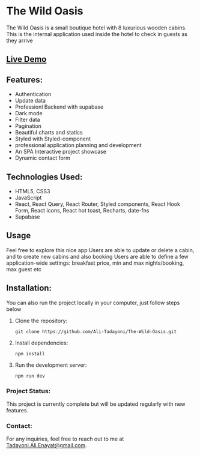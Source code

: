 # The Wild Oasis

The Wild Oasis is a small boutique hotel with 8
luxurious wooden cabins.
This is the internal application used inside the
hotel to check in guests as they arrive

## [Live Demo](https://wild-oasis-hotel-site.netlify.app/)

## Features:

- Authentication
- Update data
- Professionl Backend with supabase
- Dark mode
- Filter data
- Pagination
- Beautiful charts and statics
- Styled with Styled-component
- professional application planning and development
- An SPA Interactive project showcase
- Dynamic contact form

## Technologies Used:

- HTML5, CSS3
- JavaScript
- React, React Query, React Router, Styled components, React Hook Form, React icons, React hot toast, Recharts, date-fns
- Supabase

## Usage

Feel free to explore this nice app
Users are able to update or delete a cabin, and to create new cabins and also booking
Users are able to define a few application-wide settings: breakfast price, min and max nights/booking, max guest etc

## Installation:

You can also run the project locally in your computer, just follow steps below

1. Clone the repository:

   ```
   git clone https://github.com/Ali-Tadayoni/The-Wild-Oasis.git
   ```

2. Install dependencies:

   ```
   npm install
   ```

3. Run the development server:
   ```
   npm run dev
   ```

### Project Status:

This project is currently complete but will be updated regularly with new features.

### Contact:

For any inquiries, feel free to reach out to me at [Tadayoni.Ali.Enayat@gmail.com](mailto:Tadayoni.Ali.Enayat@gmail.com).
